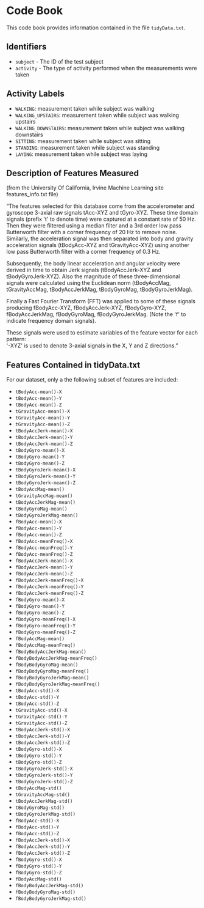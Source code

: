 # Code Book

This code book provides information contained in the file `tidyData.txt`.

## Identifiers

* `subject` - The ID of the test subject
* `activity` - The type of activity performed when the measurements were taken

## Activity Labels

* `WALKING`: measurement taken while subject was walking
* `WALKING_UPSTAIRS`: measurement taken while subject was walking upstairs
* `WALKING_DOWNSTAIRS`: measurement taken while subject was walking downstairs
* `SITTING`: measurement taken while subject was sitting
* `STANDING`: measurement taken while subject was standing
* `LAYING`: measurement taken while subject was laying


## Description of Features Measured

(from the University Of California, Irvine Machine Learning site features_info.txt file)

“The features selected for this database come from the accelerometer and gyroscope 3-axial raw signals tAcc-XYZ and tGyro-XYZ. These time domain signals (prefix 't' to denote time) were captured at a constant rate of 50 Hz. Then they were filtered using a median filter and a 3rd order low pass Butterworth filter with a corner frequency of 20 Hz to remove noise. Similarly, the acceleration signal was then separated into body and gravity acceleration signals (tBodyAcc-XYZ and tGravityAcc-XYZ) using another low pass Butterworth filter with a corner frequency of 0.3 Hz. 

Subsequently, the body linear acceleration and angular velocity were derived in time to obtain Jerk signals (tBodyAccJerk-XYZ and tBodyGyroJerk-XYZ). Also the magnitude of these three-dimensional signals were calculated using the Euclidean norm (tBodyAccMag, tGravityAccMag, tBodyAccJerkMag, tBodyGyroMag, tBodyGyroJerkMag). 

Finally a Fast Fourier Transform (FFT) was applied to some of these signals producing fBodyAcc-XYZ, fBodyAccJerk-XYZ, fBodyGyro-XYZ, fBodyAccJerkMag, fBodyGyroMag, fBodyGyroJerkMag. (Note the 'f' to indicate frequency domain signals). 

These signals were used to estimate variables of the feature vector for each pattern:  
'-XYZ' is used to denote 3-axial signals in the X, Y and Z directions.”

## Features Contained in tidyData.txt

For our dataset, only a the following subset of features are included:

* `tBodyAcc-mean()-X`
* `tBodyAcc-mean()-Y`              
* `tBodyAcc-mean()-Z`
* `tGravityAcc-mean()-X`           
* `tGravityAcc-mean()-Y`            
* `tGravityAcc-mean()-Z`           
* `tBodyAccJerk-mean()-X`           
* `tBodyAccJerk-mean()-Y`          
* `tBodyAccJerk-mean()-Z`           
* `tBodyGyro-mean()-X`             
* `tBodyGyro-mean()-Y`              
* `tBodyGyro-mean()-Z`             
* `tBodyGyroJerk-mean()-X`          
* `tBodyGyroJerk-mean()-Y`         
* `tBodyGyroJerk-mean()-Z`          
* `tBodyAccMag-mean()`             
* `tGravityAccMag-mean()`           
* `tBodyAccJerkMag-mean()`         
* `tBodyGyroMag-mean()`             
* `tBodyGyroJerkMag-mean()`        
* `fBodyAcc-mean()-X`              
* `fBodyAcc-mean()-Y`              
* `fBodyAcc-mean()-Z`               
* `fBodyAcc-meanFreq()-X`          
* `fBodyAcc-meanFreq()-Y`           
* `fBodyAcc-meanFreq()-Z`          
* `fBodyAccJerk-mean()-X`           
* `fBodyAccJerk-mean()-Y`          
* `fBodyAccJerk-mean()-Z`           
* `fBodyAccJerk-meanFreq()-X`      
* `fBodyAccJerk-meanFreq()-Y`       
* `fBodyAccJerk-meanFreq()-Z`      
* `fBodyGyro-mean()-X`              
* `fBodyGyro-mean()-Y`             
* `fBodyGyro-mean()-Z`              
* `fBodyGyro-meanFreq()-X`         
* `fBodyGyro-meanFreq()-Y`          
* `fBodyGyro-meanFreq()-Z`         
* `fBodyAccMag-mean()`              
* `fBodyAccMag-meanFreq()`         
* `fBodyBodyAccJerkMag-mean()`      
* `fBodyBodyAccJerkMag-meanFreq()` 
* `fBodyBodyGyroMag-mean()`         
* `fBodyBodyGyroMag-meanFreq()`    
* `fBodyBodyGyroJerkMag-mean()`     
* `fBodyBodyGyroJerkMag-meanFreq()`
* `tBodyAcc-std()-X`                
* `tBodyAcc-std()-Y`               
* `tBodyAcc-std()-Z`                
* `tGravityAcc-std()-X`            
* `tGravityAcc-std()-Y`             
* `tGravityAcc-std()-Z`            
* `tBodyAccJerk-std()-X`            
* `tBodyAccJerk-std()-Y`           
* `tBodyAccJerk-std()-Z`            
* `tBodyGyro-std()-X`              
* `tBodyGyro-std()-Y`               
* `tBodyGyro-std()-Z`              
* `tBodyGyroJerk-std()-X`           
* `tBodyGyroJerk-std()-Y`          
* `tBodyGyroJerk-std()-Z`           
* `tBodyAccMag-std()`              
* `tGravityAccMag-std()`            
* `tBodyAccJerkMag-std()`          
* `tBodyGyroMag-std()`              
* `tBodyGyroJerkMag-std()`         
* `fBodyAcc-std()-X`                
* `fBodyAcc-std()-Y`               
* `fBodyAcc-std()-Z`                
* `fBodyAccJerk-std()-X`           
* `fBodyAccJerk-std()-Y`            
* `fBodyAccJerk-std()-Z`           
* `fBodyGyro-std()-X`               
* `fBodyGyro-std()-Y`              
* `fBodyGyro-std()-Z`               
* `fBodyAccMag-std()`              
* `fBodyBodyAccJerkMag-std()`       
* `fBodyBodyGyroMag-std()`         
* `fBodyBodyGyroJerkMag-std()`     
